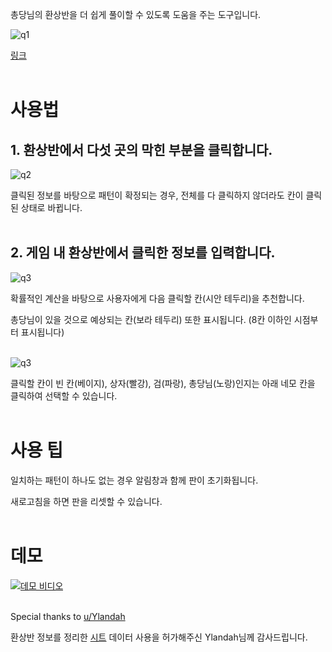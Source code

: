 총당님의 환상반을 더 쉽게 풀이할 수 있도록 도움을 주는 도구입니다.

![q1](https://github.com/4ppleMint/faux/assets/160026363/af36ec58-1b68-41e8-ac65-4f2dbe57d2b6)

[링크](https://4pplemint.github.io/faux/)</br></br>

# 사용법
## 1. 환상반에서 다섯 곳의 막힌 부분을 클릭합니다.
![q2](https://github.com/4ppleMint/faux/assets/160026363/1815033e-c280-4451-9f99-20ecac856852)

클릭된 정보를 바탕으로 패턴이 확정되는 경우, 전체를 다 클릭하지 않더라도 칸이 클릭된 상태로 바뀝니다.</br></br>

## 2. 게임 내 환상반에서 클릭한 정보를 입력합니다.
![q3](https://github.com/4ppleMint/faux/assets/160026363/986cd3c6-3821-4000-8bc8-c4f104857dab)

확률적인 계산을 바탕으로 사용자에게 다음 클릭할 칸(시안 테두리)을 추천합니다.

총당님이 있을 것으로 예상되는 칸(보라 테두리) 또한 표시됩니다. (8칸 이하인 시점부터 표시됩니다)</br></br>

![q3](https://github.com/4ppleMint/faux/assets/160026363/50cb44db-f620-4d3e-ab53-b98d69a9cdcf)

클릭할 칸이 빈 칸(베이지), 상자(빨강), 검(파랑), 총당님(노랑)인지는 아래 네모 칸을 클릭하여 선택할 수 있습니다.</br></br>

# 사용 팁
일치하는 패턴이 하나도 없는 경우 알림창과 함께 판이 초기화됩니다.

새로고침을 하면 판을 리셋할 수 있습니다.</br></br>


# 데모
[![데모 비디오](http://img.youtube.com/vi/lJFkjndGn6Q/0.jpg)](https://youtu.be/lJFkjndGn6Q)</br></br>

Special thanks to [u/Ylandah](https://www.reddit.com/user/Ylandah/)

환상반 정보를 정리한 [시트](https://docs.google.com/spreadsheets/d/1mUyCzlzDmdXMwaSTUgWXtEA45oJNn-iB4_bVM43zf58/) 데이터 사용을 허가해주신 Ylandah님께 감사드립니다.
